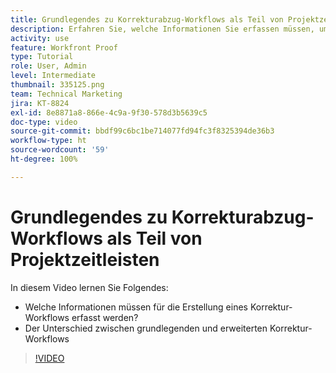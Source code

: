 ```yaml
---
title: Grundlegendes zu Korrekturabzug-Workflows als Teil von Projektzeitleisten
description: Erfahren Sie, welche Informationen Sie erfassen müssen, um einen Korrektur-Workflow zu erstellen, und lernen Sie den Unterschied zwischen einfachen und erweiterten Korrektur-Workflows in [!DNL  Workfront]kennen.
activity: use
feature: Workfront Proof
type: Tutorial
role: User, Admin
level: Intermediate
thumbnail: 335125.png
team: Technical Marketing
jira: KT-8824
exl-id: 8e8871a8-866e-4c9a-9f30-578d3b5639c5
doc-type: video
source-git-commit: bbdf99c6bc1be714077fd94fc3f8325394de36b3
workflow-type: ht
source-wordcount: '59'
ht-degree: 100%

---
```


# Grundlegendes zu Korrekturabzug-Workflows als Teil von Projektzeitleisten

In diesem Video lernen Sie Folgendes:

* Welche Informationen müssen für die Erstellung eines Korrektur-Workflows erfasst werden?
* Der Unterschied zwischen grundlegenden und erweiterten Korrektur-Workflows

>[!VIDEO](https://video.tv.adobe.com/v/335125/?quality=12&learn=on&enablevpops=1)




